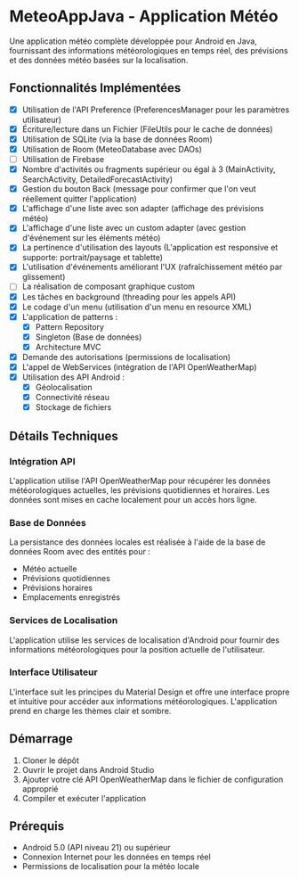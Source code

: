 # MeteoAppJava - Application Météo

Une application météo complète développée pour Android en Java, fournissant des informations météorologiques en temps réel, des prévisions et des données météo basées sur la localisation.

## Fonctionnalités Implémentées

- [x] Utilisation de l'API Preference (PreferencesManager pour les paramètres utilisateur)
- [x] Écriture/lecture dans un Fichier (FileUtils pour le cache de données)
- [x] Utilisation de SQLite (via la base de données Room)
- [x] Utilisation de Room (MeteoDatabase avec DAOs)
- [ ] Utilisation de Firebase
- [x] Nombre d'activités ou fragments supérieur ou égal à 3 (MainActivity, SearchActivity, DetailedForecastActivity)
- [x] Gestion du bouton Back (message pour confirmer que l'on veut réellement quitter l'application)
- [x] L'affichage d'une liste avec son adapter (affichage des prévisions météo)
- [x] L'affichage d'une liste avec un custom adapter (avec gestion d'événement sur les éléments météo)
- [x] La pertinence d'utilisation des layouts (L'application est responsive et supporte: portrait/paysage et tablette)
- [x] L'utilisation d'événements améliorant l'UX (rafraîchissement météo par glissement)
- [ ] La réalisation de composant graphique custom
- [x] Les tâches en background (threading pour les appels API)
- [x] Le codage d'un menu (utilisation d'un menu en resource XML)
- [x] L'application de patterns :
  - [x] Pattern Repository
  - [x] Singleton (Base de données)
  - [x] Architecture MVC
- [x] Demande des autorisations (permissions de localisation)
- [x] L'appel de WebServices (intégration de l'API OpenWeatherMap)
- [x] Utilisation des API Android :
  - [x] Géolocalisation
  - [x] Connectivité réseau
  - [x] Stockage de fichiers

## Détails Techniques

### Intégration API

L'application utilise l'API OpenWeatherMap pour récupérer les données météorologiques actuelles, les prévisions quotidiennes et horaires. Les données sont mises en cache localement pour un accès hors ligne.

### Base de Données

La persistance des données locales est réalisée à l'aide de la base de données Room avec des entités pour :

- Météo actuelle
- Prévisions quotidiennes
- Prévisions horaires
- Emplacements enregistrés

### Services de Localisation

L'application utilise les services de localisation d'Android pour fournir des informations météorologiques pour la position actuelle de l'utilisateur.

### Interface Utilisateur

L'interface suit les principes du Material Design et offre une interface propre et intuitive pour accéder aux informations météorologiques. L'application prend en charge les thèmes clair et sombre.

## Démarrage

1. Cloner le dépôt
2. Ouvrir le projet dans Android Studio
3. Ajouter votre clé API OpenWeatherMap dans le fichier de configuration approprié
4. Compiler et exécuter l'application

## Prérequis

- Android 5.0 (API niveau 21) ou supérieur
- Connexion Internet pour les données en temps réel
- Permissions de localisation pour la météo locale
